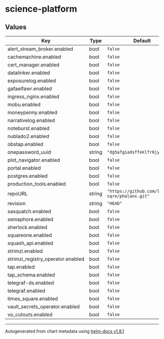 

# science-platform

## Values

| Key | Type | Default | Description |
|-----|------|---------|-------------|
| alert_stream_broker.enabled | bool | `false` |  |
| cachemachine.enabled | bool | `false` |  |
| cert_manager.enabled | bool | `false` |  |
| datalinker.enabled | bool | `false` |  |
| exposurelog.enabled | bool | `false` |  |
| gafaelfawr.enabled | bool | `false` |  |
| ingress_nginx.enabled | bool | `false` |  |
| mobu.enabled | bool | `false` |  |
| moneypenny.enabled | bool | `false` |  |
| narrativelog.enabled | bool | `false` |  |
| noteburst.enabled | bool | `false` |  |
| nublado2.enabled | bool | `false` |  |
| obstap.enabled | bool | `false` |  |
| onepassword_uuid | string | `"dg5afgiadsffeklfr6jykqymeu"` |  |
| plot_navigator.enabled | bool | `false` |  |
| portal.enabled | bool | `false` |  |
| postgres.enabled | bool | `false` |  |
| production_tools.enabled | bool | `false` |  |
| repoURL | string | `"https://github.com/lsst-sqre/phalanx.git"` |  |
| revision | string | `"HEAD"` |  |
| sasquatch.enabled | bool | `false` |  |
| semaphore.enabled | bool | `false` |  |
| sherlock.enabled | bool | `false` |  |
| squareone.enabled | bool | `false` |  |
| squash_api.enabled | bool | `false` |  |
| strimzi.enabled | bool | `false` |  |
| strimzi_registry_operator.enabled | bool | `false` |  |
| tap.enabled | bool | `false` |  |
| tap_schema.enabled | bool | `false` |  |
| telegraf-ds.enabled | bool | `false` |  |
| telegraf.enabled | bool | `false` |  |
| times_square.enabled | bool | `false` |  |
| vault_secrets_operator.enabled | bool | `false` |  |
| vo_cutouts.enabled | bool | `false` |  |

----------------------------------------------
Autogenerated from chart metadata using [helm-docs v1.8.1](https://github.com/norwoodj/helm-docs/releases/v1.8.1)
